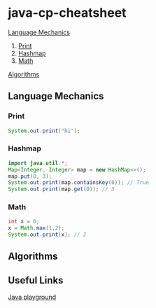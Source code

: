 # java-cp-cheatsheet

[Language Mechanics](#language-mechanics)

1. [Print](#print)
1. [Hashmap](#hashmap)
1. [Math](#math)

[Algorithms](#algorithms)

## Language Mechanics

### Print

```Java
System.out.print("hi");
```

### Hashmap

```Java
import java.util.*;
Map<Integer, Integer> map = new HashMap<>();
map.put(0, 3);
System.out.print(map.containsKey(0)); // True
System.out.print(map.get(0)); // 3
```

### Math

```Java
int x = 0;
x = Math.max(1,2);
System.out.print(x); // 2
```

## Algorithms

## Useful Links

[Java playground](https://code.sololearn.com/)